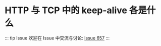 # HTTP 与 TCP 中的 keep-alive 各是什么



::: tip Issue 
 欢迎在 Issue 中交流与讨论: [Issue 657](https://github.com/shfshanyue/Daily-Question/issues/657) 
:::



